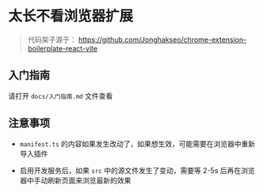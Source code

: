# 太长不看浏览器扩展

> 代码架子源于： <https://github.com/Jonghakseo/chrome-extension-boilerplate-react-vite>

## 入门指南

请打开 `docs/入门指南.md` 文件查看

## 注意事项

- `manifest.ts` 的内容如果发生改动了，如果想生效，可能需要在浏览器中重新导入插件

- 启用开发服务后，如果 `src` 中的源文件发生了变动，需要等 2-5s 后再在浏览器中手动刷新页面来浏览最新的效果
